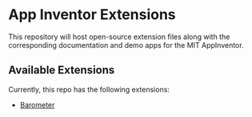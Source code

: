 # App Inventor Extensions
This repository will host open-source extension files along with the corresponding documentation and demo apps for the MIT AppInventor.

## Available Extensions
Currently, this repo has the following extensions:

- [Barometer](https://gldias.github.io/extensions/Barometer/barometer)
